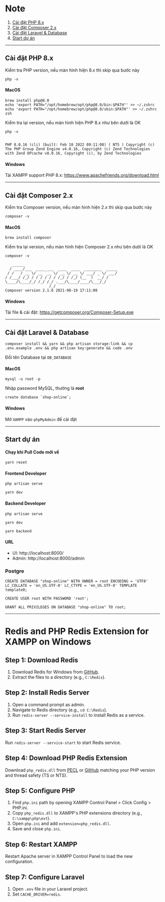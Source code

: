 #  Note

1. [Cài đặt PHP 8.x](#cài-đặt-php-8x)
2. [Cài đặt Composer 2.x](#cài-đặt-composer-2x)
3. [Cài đặt Laravel & Database](#cài-đặt-laravel--database)
4. [Start dự án](#start-dự-án)

----
## Cài đặt PHP 8.x


Kiểm tra PHP version, nếu màn hình hiện 8.x thì skip qua bước này

```
php -v
```

#### MacOS

```
brew install php@8.0
echo 'export PATH="/opt/homebrew/opt/php@8.0/bin:$PATH"' >> ~/.zshrc
echo 'export PATH="/opt/homebrew/opt/php@8.0/sbin:$PATH"' >> ~/.zshrc
zsh
```

Kiểm tra lại version, nếu màn hình hiện PHP 8.x như bên dưới là OK
```
php -v
```
```

PHP 8.0.16 (cli) (built: Feb 18 2022 09:11:08) ( NTS ) Copyright (c) The PHP Group Zend Engine v4.0.16, Copyright (c) Zend Technologies with Zend OPcache v8.0.16, Copyright (c), by Zend Technologies
```

#### Windows
Tải XAMPP support PHP 8.x: https://www.apachefriends.org/download.html


-----

## Cài đặt Composer 2.x

Kiểm tra Composer version, nếu màn hình hiện 2.x thì skip qua bước này

```
composer -v
```

#### MacOS


```
brew install composer
```


Kiểm tra lại version, nếu màn hình hiện Composer 2.x như bên dưới là OK
```
composer -v
```
```
   ______
  / ____/___  ____ ___  ____  ____  ________  _____
 / /   / __ \/ __ `__ \/ __ \/ __ \/ ___/ _ \/ ___/
/ /___/ /_/ / / / / / / /_/ / /_/ (__  )  __/ /
\____/\____/_/ /_/ /_/ .___/\____/____/\___/_/
                    /_/
Composer version 2.1.6 2021-08-19 17:11:08
```

#### Windows
Tải file & cài đặt: https://getcomposer.org/Composer-Setup.exe


----
## Cài đặt Laravel & Database

```
composer install && yarn && php artisan storage:link && cp .env.example .env && php artisan key:generate && code .env
```
Đổi tên Database tại `DB_DATABASE`

#### MacOS
```
mysql -u root -p
```
Nhập password MySQL, thường là **root**
```
create database `shop-online`;
```
#### Windows
Mở `XAMPP` vào `phpMyAdmin` để cài đặt


----
## Start dự án

#### Chạy khi Pull Code mới về
```
yarn reset
```

#### Frontend Developer
```
php artisan serve
```
```
yarn dev
```


#### Backend Developer
```
php artisan serve
```
```
yarn dev
```
```
yarn backend
```

#### URL

- UI: http://localhost:8000/
- Admin: http://localhost:8000/admin


### Postgre

```
CREATE DATABASE "shop-online" WITH OWNER = root ENCODING = 'UTF8' LC_COLLATE = 'en_US.UTF-8' LC_CTYPE = 'en_US.UTF-8' TEMPLATE template0;

CREATE USER root WITH PASSWORD 'root';

GRANT ALL PRIVILEGES ON DATABASE "shop-online" TO root;
```
-------

Redis and PHP Redis Extension for XAMPP on Windows
==================================================

Step 1: Download Redis
----------------------

1.  Download Redis for Windows from [GitHub](https://github.com/tporadowski/redis/releases).
2.  Extract the files to a directory (e.g., `C:\Redis`).

Step 2: Install Redis Server
----------------------------

1.  Open a command prompt as admin.
2.  Navigate to Redis directory (e.g., `cd C:\Redis`).
3.  Run `redis-server --service-install` to install Redis as a service.

Step 3: Start Redis Server
--------------------------

Run `redis-server --service-start` to start Redis service.

Step 4: Download PHP Redis Extension
------------------------------------

Download `php_redis.dll` from [PECL](https://pecl.php.net/package/redis) or [GitHub](https://github.com/phpredis/phpredis/releases) matching your PHP version and thread safety (TS or NTS).

Step 5: Configure PHP
---------------------

1.  Find `php.ini` path by opening XAMPP Control Panel > Click Config > PHP.ini.
2.  Copy `php_redis.dll` to XAMPP's PHP extensions directory (e.g., `C:\xampp\php\ext`).
3.  Open `php.ini` and add `extension=php_redis.dll`.
4.  Save and close `php.ini`.

Step 6: Restart XAMPP
---------------------

Restart Apache server in XAMPP Control Panel to load the new configuration.

Step 7: Configure Laravel
-------------------------

1.  Open `.env` file in your Laravel project.
2.  Set `CACHE_DRIVER=redis`.
